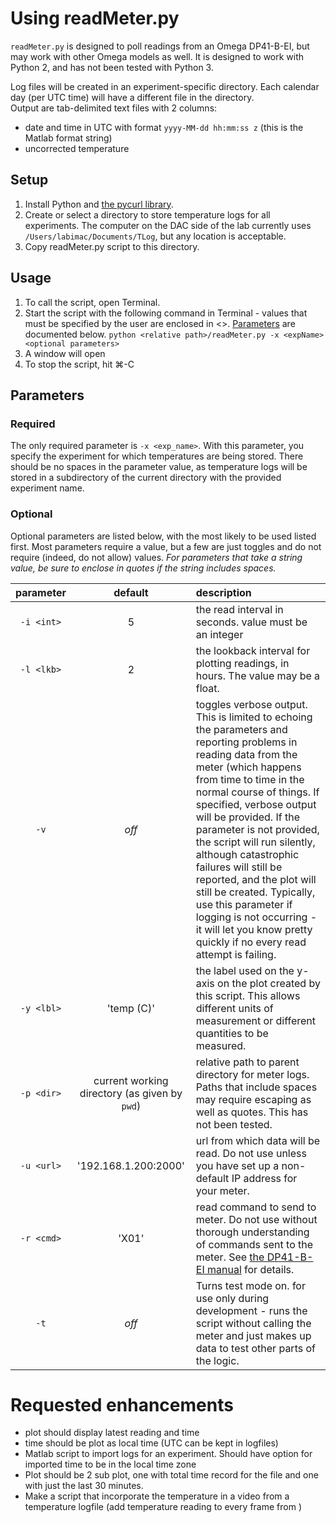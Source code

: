 # Using readMeter.py

`readMeter.py` is designed to poll readings from an Omega DP41-B-EI, but may work with other Omega models as well.
It is designed to work with Python 2, and has not been tested with Python 3.

Log files will be created in an experiment-specific directory.  Each calendar day (per UTC time) will have a different file in the directory.  
Output are tab-delimited text files with 2 columns: 
* date and time in UTC with format `yyyy-MM-dd hh:mm:ss z` (this is the Matlab format string)
* uncorrected temperature

## Setup
1. Install Python and [the pycurl library](http://pycurl.io/).
2. Create or select a directory to store temperature logs for all experiments.  The computer on the DAC side of the lab currently uses `/Users/labimac/Documents/TLog`, but any location is acceptable. 
3. Copy readMeter.py script to this directory.  

## Usage
1. To call the script, open Terminal. 
2. Start the script with the following command in Terminal - values that must be specified by the user are enclosed in <>.  [Parameters](#parameters) are documented below.
    `python <relative path>/readMeter.py -x <expName> <optional parameters>`
3. A window will open 
4. To stop the script, hit ⌘-C

## Parameters
### Required
The only required parameter is `-x <exp_name>`. With this parameter, you specify the experiment for which temperatures are being stored.  There should be no spaces in the parameter value, as temperature logs will be stored in a subdirectory of the current directory with the provided experiment name.

### Optional
Optional parameters are listed below, with the most likely to be used listed first.  Most parameters require a value, but a few are just toggles and do not require (indeed, do not allow) values.
*For parameters that take a string value, be sure to enclose in quotes if the string includes spaces.*

| parameter | default | description | 
|:---------:|:-------:|:----------- |
| `-i <int>`| 5       | the read interval in seconds.  value must be an integer |
| `-l <lkb>`| 2       | the lookback interval for plotting readings, in hours.  The value may be a float. |
| `-v`      | *off*     | toggles verbose output.  This is limited to echoing the parameters and reporting problems in reading data from the meter (which happens from time to time in the normal course of things.  If specified, verbose output will be provided.  If the parameter is not provided, the script will run silently, although catastrophic failures will still be reported, and the plot will still be created.  Typically, use this parameter if logging is not occurring - it will let you know pretty quickly if no every read attempt is failing. |
| `-y <lbl>`| 'temp (C)' | the label used on the y-axis on the plot created by this script.  This allows different units of measurement or different quantities to be measured. |  
| `-p <dir>`| current working directory (as given by `pwd`) | relative path to parent directory for meter logs.  Paths that include spaces may require escaping as well as quotes.  This has not been tested. | 
| `-u <url>`| '192.168.1.200:2000' | url from which data will be read.  Do not use unless you have set up a non-default IP address for your meter. | 
| `-r <cmd>`| 'X01' | read command to send to meter.  Do not use without thorough understanding of commands sent to the meter.  See [the DP41-B-EI manual](https://www.omega.com/manuals/manualpdf/M2549.pdf) for details. |
| `-t`      | *off* | Turns test mode on.  for use only during development - runs the script without calling the meter and just makes up data to test other parts of the logic. |

# Requested enhancements
* plot should display latest reading and time
* time should be plot as local time (UTC can be kept in logfiles)
* Matlab script to import logs for an experiment.  Should have option for imported time to be in the local time zone
* Plot should be 2 sub plot, one with total time record for the file and one with just the last 30 minutes.
* Make a script that incorporate the temperature in a video from a temperature logfile (add temperature reading to every frame from )
